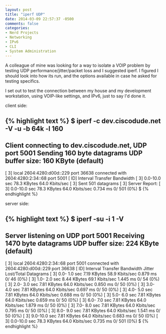 ```yaml
---
layout: post
title: "iperf UDP"
date: 2014-03-09 22:57:37 -0500
comments: false
categories: 
- Nerd Projects
- Networking
- IPv6
- CLI
- System Administration
---
```

A colleague of mine was looking for a way to isolate a VOIP problem by testing UDP performance/jitter/packet loss and I suggested iperf. I figured I should look into how its run, and the options available in case he asked for testing specifics.

I set out to test the connection between my house and my development workstation, using VOIP-like settings, and IPv6, just to say I'd done it.

client side:

{% highlight text %}
$ iperf -c dev.ciscodude.net -V -u -b 64k -l 160
------------------------------------------------------------
Client connecting to dev.ciscodude.net, UDP port 5001
Sending 160 byte datagrams
UDP buffer size:  160 KByte (default)
------------------------------------------------------------
[  3] local 2604:4280:d00d::229 port 36638 connected with 2604:4280:2:34::68 port 5001
[ ID] Interval       Transfer     Bandwidth
[  3]  0.0-10.0 sec  78.3 KBytes  64.0 Kbits/sec
[  3] Sent 501 datagrams
[  3] Server Report:
[  3]  0.0-10.0 sec  78.3 KBytes  64.0 Kbits/sec   0.734 ms    0/  501 (0%)
$ 
{% endhighlight %}

server side:

{% highlight text %}
$ iperf -su -i 1 -V
------------------------------------------------------------
Server listening on UDP port 5001
Receiving 1470 byte datagrams
UDP buffer size:  224 KByte (default)
------------------------------------------------------------
[  3] local 2604:4280:2:34::68 port 5001 connected with 2604:4280:d00d::229 port 36638
[ ID] Interval       Transfer     Bandwidth        Jitter   Lost/Total Datagrams
[  3]  0.0- 1.0 sec  7.19 KBytes  58.9 Kbits/sec   0.879 ms    0/   46 (0%)
[  3]  1.0- 2.0 sec  8.44 KBytes  69.1 Kbits/sec   1.445 ms    0/   54 (0%)
[  3]  2.0- 3.0 sec  7.81 KBytes  64.0 Kbits/sec   0.850 ms    0/   50 (0%)
[  3]  3.0- 4.0 sec  7.81 KBytes  64.0 Kbits/sec   0.697 ms    0/   50 (0%)
[  3]  4.0- 5.0 sec  7.81 KBytes  64.0 Kbits/sec   0.688 ms    0/   50 (0%)
[  3]  5.0- 6.0 sec  7.81 KBytes  64.0 Kbits/sec   0.659 ms    0/   50 (0%)
[  3]  6.0- 7.0 sec  7.81 KBytes  64.0 Kbits/sec   1.879 ms    0/   50 (0%)
[  3]  7.0- 8.0 sec  7.81 KBytes  64.0 Kbits/sec   0.795 ms    0/   50 (0%)
[  3]  8.0- 9.0 sec  7.81 KBytes  64.0 Kbits/sec   1.541 ms    0/   50 (0%)
[  3]  9.0-10.0 sec  7.81 KBytes  64.0 Kbits/sec   0.683 ms    0/   50 (0%)
[  3]  0.0-10.0 sec  78.3 KBytes  64.0 Kbits/sec   0.735 ms    0/  501 (0%)
$ 
{% endhighlight %}

